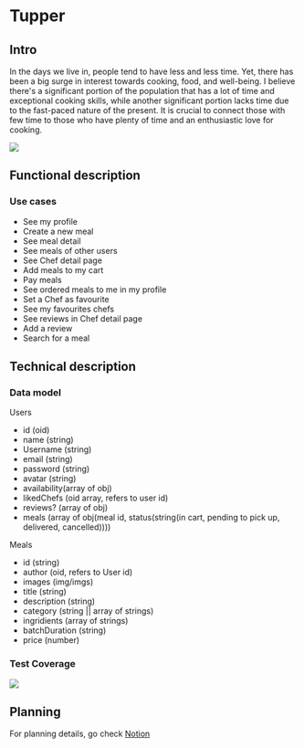 # Tupper

## Intro

In the days we live in, people tend to have less and less time. Yet, there has been a big surge in interest towards cooking, food, and well-being. I believe there's a significant portion of the population that has a lot of time and exceptional cooking skills, while another significant portion lacks time due to the fast-paced nature of the present. It is crucial to connect those with few time to those who have plenty of time and an enthusiastic love for cooking.

![](https://media.giphy.com/media/wry7vkOOmDTMs/giphy.gif)

## Functional description

### Use cases

- See my profile
 - Create a new meal
 - See meal detail
 - See meals of other users
 - See Chef detail page
 - Add meals to my cart
 - Pay meals
 - See ordered meals to me in my profile
 - Set a Chef as favourite
 - See my favourites chefs
 - See reviews in Chef detail page
 - Add a review
 - Search for a meal

## Technical description

### Data model

Users
- id (oid)
- name (string)
- Username (string)
- email (string)
- password (string)
- avatar (string)
- availability(array of obj)
- likedChefs (oid array, refers to user id)
- reviews? (array of obj)
- meals (array of obj(meal id, status(string(in cart, pending to pick up, delivered, cancelled))))

Meals
- id (string)
- author (oid, refers to User id)
- images (img/imgs)
- title (string)
- description (string)
- category (string || array of strings)
- ingridients (array of strings)
- batchDuration (string)
- price (number)

### Test Coverage

![](https://wac-cdn.atlassian.com/dam/jcr:f29e7890-4a7a-4590-bc8b-c4c775ec301d/CDmicro-600x338-retina2x-A_11-58-7.png?cdnVersion=1077)

## Planning

For planning details, go check [Notion](https://lily-dentist-2a0.notion.site/ISDI-Final-project-9e8e2b7b2b034ac2923d8d9808f9d614?pvs=4)